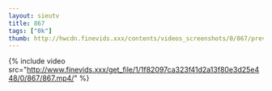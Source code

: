 ```yaml
--- 
layout: sieutv
title: 867
tags: ["0k"]
thumb: http://hwcdn.finevids.xxx/contents/videos_screenshots/0/867/preview.mp4.jpg
---
```

{% include video src="http://www.finevids.xxx/get_file/1/1f82097ca323f41d2a13f80e3d25e448/0/867/867.mp4/" %} 
